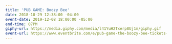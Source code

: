 ```yaml
---
title: 'PUB GAME: Boozy Bee'
date: 2018-10-29 12:38:00 -04:00
event-date: 2019-12-08 18:00:00 -05:00
end-time: 07PM
giphy-url: https://media.giphy.com/media/l41YuH2Txerp8Uj1m/giphy.gif
event-url: https://www.eventbrite.com/e/pub-game-the-boozy-bee-tickets-83753315421
---
```


